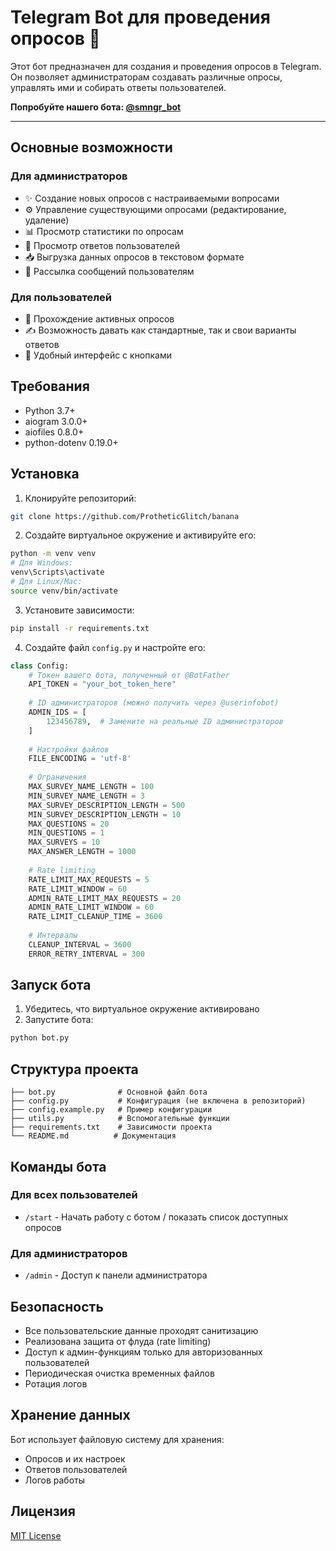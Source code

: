 # Telegram Bot для проведения опросов 🤖

Этот бот предназначен для создания и проведения опросов в Telegram. Он позволяет администраторам создавать различные опросы, управлять ими и собирать ответы пользователей.

**Попробуйте нашего бота: [@smngr_bot](https://t.me/smngr_bot)**

---

## Основные возможности

### Для администраторов
- ✨ Создание новых опросов с настраиваемыми вопросами
- ⚙️ Управление существующими опросами (редактирование, удаление)
- 📊 Просмотр статистики по опросам
- 👥 Просмотр ответов пользователей
- 📥 Выгрузка данных опросов в текстовом формате
- 📢 Рассылка сообщений пользователям

### Для пользователей
- 📝 Прохождение активных опросов
- ✍️ Возможность давать как стандартные, так и свои варианты ответов
- 🔄 Удобный интерфейс с кнопками

## Требования

- Python 3.7+
- aiogram 3.0.0+
- aiofiles 0.8.0+
- python-dotenv 0.19.0+

## Установка

1. Клонируйте репозиторий:
```bash
git clone https://github.com/ProtheticGlitch/banana
```

2. Создайте виртуальное окружение и активируйте его:
```bash
python -m venv venv
# Для Windows:
venv\Scripts\activate
# Для Linux/Mac:
source venv/bin/activate
```

3. Установите зависимости:
```bash
pip install -r requirements.txt
```

4. Создайте файл `config.py` и настройте его:
```python
class Config:
    # Токен вашего бота, полученный от @BotFather
    API_TOKEN = "your_bot_token_here"
    
    # ID администраторов (можно получить через @userinfobot)
    ADMIN_IDS = [
        123456789,  # Замените на реальные ID администраторов
    ]
    
    # Настройки файлов
    FILE_ENCODING = 'utf-8'
    
    # Ограничения
    MAX_SURVEY_NAME_LENGTH = 100
    MIN_SURVEY_NAME_LENGTH = 3
    MAX_SURVEY_DESCRIPTION_LENGTH = 500
    MIN_SURVEY_DESCRIPTION_LENGTH = 10
    MAX_QUESTIONS = 20
    MIN_QUESTIONS = 1
    MAX_SURVEYS = 10
    MAX_ANSWER_LENGTH = 1000
    
    # Rate limiting
    RATE_LIMIT_MAX_REQUESTS = 5
    RATE_LIMIT_WINDOW = 60
    ADMIN_RATE_LIMIT_MAX_REQUESTS = 20
    ADMIN_RATE_LIMIT_WINDOW = 60
    RATE_LIMIT_CLEANUP_TIME = 3600
    
    # Интервалы
    CLEANUP_INTERVAL = 3600
    ERROR_RETRY_INTERVAL = 300
```

## Запуск бота

1. Убедитесь, что виртуальное окружение активировано
2. Запустите бота:
```bash
python bot.py
```

## Структура проекта

```
├── bot.py              # Основной файл бота
├── config.py           # Конфигурация (не включена в репозиторий)
├── config.example.py   # Пример конфигурации
├── utils.py            # Вспомогательные функции
├── requirements.txt    # Зависимости проекта
└── README.md          # Документация
```

## Команды бота

### Для всех пользователей
- `/start` - Начать работу с ботом / показать список доступных опросов

### Для администраторов
- `/admin` - Доступ к панели администратора

## Безопасность

- Все пользовательские данные проходят санитизацию
- Реализована защита от флуда (rate limiting)
- Доступ к админ-функциям только для авторизованных пользователей
- Периодическая очистка временных файлов
- Ротация логов

## Хранение данных

Бот использует файловую систему для хранения:
- Опросов и их настроек
- Ответов пользователей
- Логов работы

## Лицензия

[MIT License](LICENSE)
